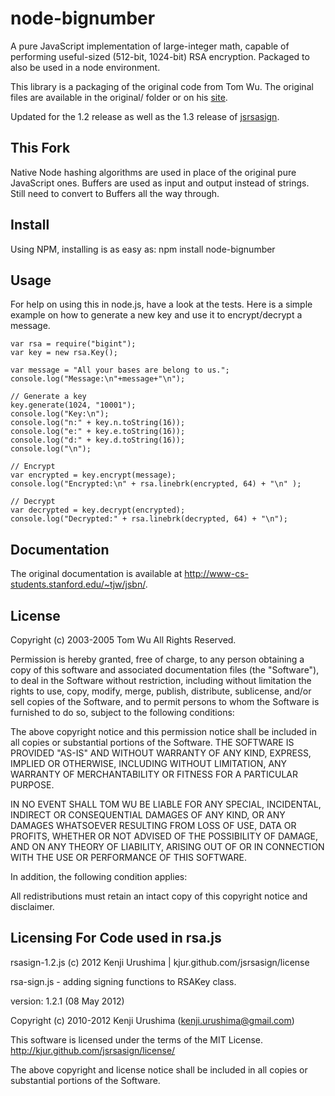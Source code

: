 node-bignumber
===============

A pure JavaScript implementation of large-integer math, capable of performing useful-sized (512-bit, 1024-bit) 
RSA encryption. Packaged to also be used in a node environment. 

This library is a packaging of the original code from Tom Wu. The original files are available in the
original/ folder or on his [site](http://www-cs-students.stanford.edu/~tjw/jsbn/).

Updated for the 1.2 release as well as the 1.3 release of [jsrsasign](https://github.com/kjur/jsrsasign).

This Fork
---------
Native Node hashing algorithms are used in place of the original pure JavaScript ones.
Buffers are used as input and output instead of strings.  Still need to convert to Buffers all the way through.

Install
-------

Using NPM, installing is as easy as:
    npm install node-bignumber

Usage
-----

For help on using this in node.js, have a look at the tests. Here is a simple example on
how to generate a new key and use it to encrypt/decrypt a message.

    var rsa = require("bigint");
    var key = new rsa.Key();

    var message = "All your bases are belong to us.";
    console.log("Message:\n"+message+"\n");

    // Generate a key
    key.generate(1024, "10001");
    console.log("Key:\n");
    console.log("n:" + key.n.toString(16));
    console.log("e:" + key.e.toString(16));
    console.log("d:" + key.d.toString(16));
    console.log("\n");

    // Encrypt
    var encrypted = key.encrypt(message);
    console.log("Encrypted:\n" + rsa.linebrk(encrypted, 64) + "\n" );

    // Decrypt
    var decrypted = key.decrypt(encrypted);
    console.log("Decrypted:" + rsa.linebrk(decrypted, 64) + "\n");

Documentation
-------------

The original documentation is available at <http://www-cs-students.stanford.edu/~tjw/jsbn/>.


License
-------

Copyright (c) 2003-2005  Tom Wu
All Rights Reserved.

Permission is hereby granted, free of charge, to any person obtaining
a copy of this software and associated documentation files (the
"Software"), to deal in the Software without restriction, including
without limitation the rights to use, copy, modify, merge, publish,
distribute, sublicense, and/or sell copies of the Software, and to
permit persons to whom the Software is furnished to do so, subject to
the following conditions:

The above copyright notice and this permission notice shall be
included in all copies or substantial portions of the Software.
THE SOFTWARE IS PROVIDED "AS-IS" AND WITHOUT WARRANTY OF ANY KIND, 
EXPRESS, IMPLIED OR OTHERWISE, INCLUDING WITHOUT LIMITATION, ANY 
WARRANTY OF MERCHANTABILITY OR FITNESS FOR A PARTICULAR PURPOSE.  

IN NO EVENT SHALL TOM WU BE LIABLE FOR ANY SPECIAL, INCIDENTAL,
INDIRECT OR CONSEQUENTIAL DAMAGES OF ANY KIND, OR ANY DAMAGES WHATSOEVER
RESULTING FROM LOSS OF USE, DATA OR PROFITS, WHETHER OR NOT ADVISED OF
THE POSSIBILITY OF DAMAGE, AND ON ANY THEORY OF LIABILITY, ARISING OUT
OF OR IN CONNECTION WITH THE USE OR PERFORMANCE OF THIS SOFTWARE.

In addition, the following condition applies:

All redistributions must retain an intact copy of this copyright notice
and disclaimer.

Licensing For Code used in rsa.js
---------------------------------
  
rsasign-1.2.js (c) 2012 Kenji Urushima | kjur.github.com/jsrsasign/license

rsa-sign.js - adding signing functions to RSAKey class.

version: 1.2.1 (08 May 2012)

Copyright (c) 2010-2012 Kenji Urushima (kenji.urushima@gmail.com)

This software is licensed under the terms of the MIT License.
http://kjur.github.com/jsrsasign/license/

The above copyright and license notice shall be
included in all copies or substantial portions of the Software.
  
